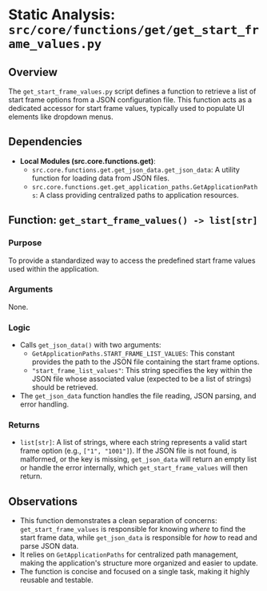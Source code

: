 # Static Analysis: `src/core/functions/get/get_start_frame_values.py`

## Overview
The `get_start_frame_values.py` script defines a function to retrieve a list of start frame options from a JSON configuration file. This function acts as a dedicated accessor for start frame values, typically used to populate UI elements like dropdown menus.

## Dependencies
- **Local Modules (src.core.functions.get)**:
    - `src.core.functions.get.get_json_data.get_json_data`: A utility function for loading data from JSON files.
    - `src.core.functions.get.get_application_paths.GetApplicationPaths`: A class providing centralized paths to application resources.

## Function: `get_start_frame_values() -> list[str]`

### Purpose
To provide a standardized way to access the predefined start frame values used within the application.

### Arguments
None.

### Logic
- Calls `get_json_data()` with two arguments:
    - `GetApplicationPaths.START_FRAME_LIST_VALUES`: This constant provides the path to the JSON file containing the start frame options.
    - `"start_frame_list_values"`: This string specifies the key within the JSON file whose associated value (expected to be a list of strings) should be retrieved.
- The `get_json_data` function handles the file reading, JSON parsing, and error handling.

### Returns
- `list[str]`: A list of strings, where each string represents a valid start frame option (e.g., `["1", "1001"]`). If the JSON file is not found, is malformed, or the key is missing, `get_json_data` will return an empty list or handle the error internally, which `get_start_frame_values` will then return.

## Observations
- This function demonstrates a clean separation of concerns: `get_start_frame_values` is responsible for knowing *where* to find the start frame data, while `get_json_data` is responsible for *how* to read and parse JSON data.
- It relies on `GetApplicationPaths` for centralized path management, making the application's structure more organized and easier to update.
- The function is concise and focused on a single task, making it highly reusable and testable.
